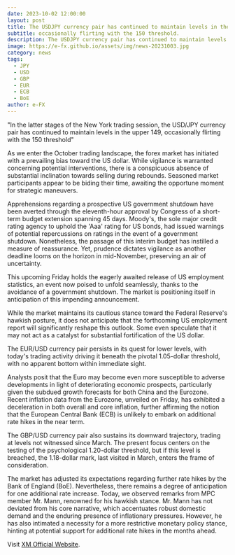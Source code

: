```yaml
---
date: 2023-10-02 12:00:00
layout: post
title: The USDJPY currency pair has continued to maintain levels in the upper 149
subtitle: occasionally flirting with the 150 threshold.
description: The USDJPY currency pair has continued to maintain levels in the upper 149, occasionally flirting with the 150 threshold.
image: https://e-fx.github.io/assets/img/news-20231003.jpg
category: news
tags:
  - JPY
  - USD
  - GBP
  - EUR
  - ECB
  - BoE
author: e-FX
---
```


"In the latter stages of the New York trading session, the USD/JPY currency pair has continued to maintain levels in the upper 149, occasionally flirting with the 150 threshold"

As we enter the October trading landscape, the forex market has initiated with a prevailing bias toward the US dollar. While vigilance is warranted concerning potential interventions, there is a conspicuous absence of substantial inclination towards selling during rebounds. Seasoned market participants appear to be biding their time, awaiting the opportune moment for strategic maneuvers.

Apprehensions regarding a prospective US government shutdown have been averted through the eleventh-hour approval by Congress of a short-term budget extension spanning 45 days. Moody's, the sole major credit rating agency to uphold the 'Aaa' rating for US bonds, had issued warnings of potential repercussions on ratings in the event of a government shutdown. Nonetheless, the passage of this interim budget has instilled a measure of reassurance. Yet, prudence dictates vigilance as another deadline looms on the horizon in mid-November, preserving an air of uncertainty.

This upcoming Friday holds the eagerly awaited release of US employment statistics, an event now poised to unfold seamlessly, thanks to the avoidance of a government shutdown. The market is positioning itself in anticipation of this impending announcement.

While the market maintains its cautious stance toward the Federal Reserve's hawkish posture, it does not anticipate that the forthcoming US employment report will significantly reshape this outlook. Some even speculate that it may not act as a catalyst for substantial fortification of the US dollar.

The EUR/USD currency pair persists in its quest for lower levels, with today's trading activity driving it beneath the pivotal 1.05-dollar threshold, with no apparent bottom within immediate sight.

Analysts posit that the Euro may become even more susceptible to adverse developments in light of deteriorating economic prospects, particularly given the subdued growth forecasts for both China and the Eurozone. Recent inflation data from the Eurozone, unveiled on Friday, has exhibited a deceleration in both overall and core inflation, further affirming the notion that the European Central Bank (ECB) is unlikely to embark on additional rate hikes in the near term.

The GBP/USD currency pair also sustains its downward trajectory, trading at levels not witnessed since March. The present focus centers on the testing of the psychological 1.20-dollar threshold, but if this level is breached, the 1.18-dollar mark, last visited in March, enters the frame of consideration.

The market has adjusted its expectations regarding further rate hikes by the Bank of England (BoE). Nevertheless, there remains a degree of anticipation for one additional rate increase. Today, we observed remarks from MPC member Mr. Mann, renowned for his hawkish stance. Mr. Mann has not deviated from his core narrative, which accentuates robust domestic demand and the enduring presence of inflationary pressures. However, he has also intimated a necessity for a more restrictive monetary policy stance, hinting at potential support for additional rate hikes in the months ahead.


Visit [XM Official Website](https://clicks.pipaffiliates.com/c?c=550036&l=en&p=0).